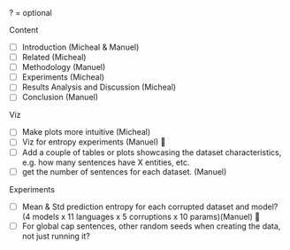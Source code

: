 ? = optional

Content
- [ ] Introduction (Micheal & Manuel)
- [ ] Related  (Micheal)
- [ ] Methodology (Manuel)
- [ ] Experiments (Micheal)
- [ ] Results Analysis and Discussion (Micheal)
- [ ] Conclusion (Manuel)

Viz
- [ ] Make  plots more intuitive (Micheal)
- [ ] Viz for entropy experiments (Manuel) 🥹
- [ ] Add a couple of tables or plots showcasing the dataset characteristics, e.g. how many sentences have X entities, etc.
- [ ] get the number of sentences for each dataset. (Manuel)

Experiments
- [ ] Mean & Std prediction entropy for each corrupted dataset and model?  (4 models x 11 languages x 5 corruptions x 10 params)(Manuel) 🥹
- [ ] For global cap sentences, other random seeds when creating the data, not just running it?
